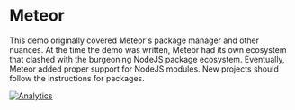 # Meteor

This demo originally covered Meteor's package manager and other nuances.  At the
time the demo was written, Meteor had its own ecosystem that clashed with the
burgeoning NodeJS package ecosystem.  Eventually, Meteor added proper support
for NodeJS modules.  New projects should follow the instructions for packages.

[![Analytics](https://ga-beacon.appspot.com/UA-36810333-1/SheetJS/js-xlsx?pixel)](https://github.com/SheetJS/js-xlsx)
